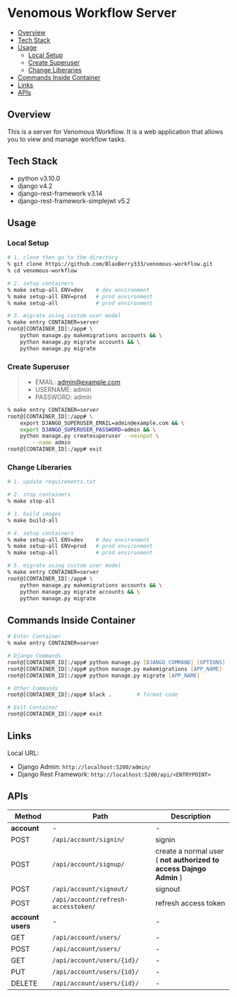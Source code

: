 # Venomous Workflow Server

- [Overview](#overview)
- [Tech Stack](#tech-stack)
- [Usage](#usage)
  - [Local Setup](#local-setup)
  - [Create Superuser](#create-superuser)
  - [Change Liberaries](#change-liberaries)
- [Commands Inside Container](#commands-inside-container)
- [Links](#links)
- [APIs](#apis)

## Overview

This is a server for Venomous Workflow. It is a web application that allows you to view and manage workflow tasks.

## Tech Stack

- python v3.10.0
- django v4.2
- django-rest-framework v3.14
- django-rest-framework-simplejwt v5.2

## Usage

### Local Setup

```zsh
# 1. clone then go to the directory
% git clone https://github.com/BlaxBerry333/venomous-workflow.git
% cd venomous-workflow

# 2. setup containers
% make setup-all ENV=dev    # dev environment
% make setup-all ENV=prod   # prod environment
% make setup-all            # prod environment

# 3. migrate using custom user model
% make entry CONTAINER=server
root@[CONTAINER_ID]:/app# \
    python manage.py makemigrations accounts && \
    python manage.py migrate accounts && \
    python manage.py migrate
```

### Create Superuser

> - EMAIL: admin@example.com
> - USERNAME: admin
> - PASSWORD: admin

```zsh
% make entry CONTAINER=server
root@[CONTAINER_ID]:/app# \
    export DJANGO_SUPERUSER_EMAIL=admin@example.com && \
    export DJANGO_SUPERUSER_PASSWORD=admin && \
    python manage.py createsuperuser --noinput \
        --name admin
root@[CONTAINER_ID]:/app# exit
```

### Change Liberaries

```zsh
# 1. update requirements.txt

# 2. stop containers
% make stop-all

# 3. build images
% make build-all

# 4. setup containers
% make setup-all ENV=dev    # dev environment
% make setup-all ENV=prod   # prod environment
% make setup-all            # prod environment

# 5. migrate using custom user model
% make entry CONTAINER=server
root@[CONTAINER_ID]:/app# \
    python manage.py makemigrations accounts && \
    python manage.py migrate accounts && \
    python manage.py migrate
```

## Commands Inside Container

```zsh
# Enter Container
% make entry CONTAINER=server

# Django Commands
root@[CONTAINER_ID]:/app# python manage.py [DJANGO_COMMAND] [OPTIONS]
root@[CONTAINER_ID]:/app# python manage.py makemigrations [APP_NAME]
root@[CONTAINER_ID]:/app# python manage.py migrate [APP_NAME]

# Other Commands
root@[CONTAINER_ID]:/app# black .        # format code

# Exit Container
root@[CONTAINER_ID]:/app# exit
```

## Links

Local URL:

- Django Admin: `http://localhost:5200/admin/`
- Django Rest Framework: `http://localhost:5200/api/<ENTRYPOINT>`

## APIs

| Method            | Path                                | Description                                                             |
| ----------------- | ----------------------------------- | ----------------------------------------------------------------------- |
| **account**       | -                                   | -                                                                       |
| POST              | `/api/account/signin/`              | signin                                                                  |
| POST              | `/api/account/signup/`              | create a normal user<br/> ( **not authorized to access Dajngo Admin** ) |
| POST              | `/api/account/signout/`             | signout                                                                 |
| POST              | `/api/account/refresh-accesstoken/` | refresh access token                                                    |
| **account users** | -                                   | -                                                                       |
| GET               | `/api/account/users/`               | -                                                                       |
| POST              | `/api/account/users/`               | -                                                                       |
| GET               | `/api/account/users/{id}/`          | -                                                                       |
| PUT               | `/api/account/users/{id}/`          | -                                                                       |
| DELETE            | `/api/account/users/{id}/`          | -                                                                       |
